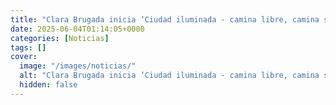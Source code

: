 ```yaml
---
title: "Clara Brugada inicia ‘Ciudad iluminada - camina libre, camina segura’; inversión fue de 1,700 mdp"
date: 2025-06-04T01:14:05+0000
categories: [Noticias]
tags: []
cover:
  image: "/images/noticias/"
  alt: "Clara Brugada inicia ‘Ciudad iluminada - camina libre, camina segura’; inversión fue de 1,700 mdp"
  hidden: false
---
```



